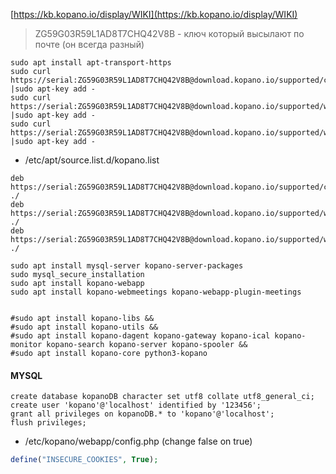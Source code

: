 [https://kb.kopano.io/display/WIKI](https://kb.kopano.io/display/WIKI)


> ZG59G03R59L1AD8T7CHQ42V8B - ключ который высылают по почте (он всегда разный)
```nginx
sudo apt install apt-transport-https
sudo curl https://serial:ZG59G03R59L1AD8T7CHQ42V8B@download.kopano.io/supported/core:/final/Ubuntu_18.04/Release.key |sudo apt-key add -
sudo curl https://serial:ZG59G03R59L1AD8T7CHQ42V8B@download.kopano.io/supported/webapp:/final/Ubuntu_18.04/Release.key |sudo apt-key add -
sudo curl https://serial:ZG59G03R59L1AD8T7CHQ42V8B@download.kopano.io/supported/webmeetings:/final/Debian_8.0/Release.key |sudo apt-key add -
```
* /etc/apt/source.list.d/kopano.list

```
deb https://serial:ZG59G03R59L1AD8T7CHQ42V8B@download.kopano.io/supported/core:/final/Ubuntu_18.04/ ./
deb https://serial:ZG59G03R59L1AD8T7CHQ42V8B@download.kopano.io/supported/webapp:/final/Ubuntu_18.04/ ./
deb https://serial:ZG59G03R59L1AD8T7CHQ42V8B@download.kopano.io/supported/webmeetings:/final/Debian_8.0/ ./
```

```
sudo apt install mysql-server kopano-server-packages
sudo mysql_secure_installation
sudo apt install kopano-webapp
sudo apt install kopano-webmeetings kopano-webapp-plugin-meetings


#sudo apt install kopano-libs &&
#sudo apt install kopano-utils &&
#sudo apt install kopano-dagent kopano-gateway kopano-ical kopano-monitor kopano-search kopano-server kopano-spooler &&
#sudo apt install kopano-core python3-kopano
```

#### MYSQL

```mysql
create database kopanoDB character set utf8 collate utf8_general_ci;
create user 'kopano'@'localhost' identified by '123456';
grant all privileges on kopanoDB.* to 'kopano'@'localhost';
flush privileges;
```
 * /etc/kopano/webapp/config.php (change false on true)
 ```php
 define("INSECURE_COOKIES", True);
 ```
 
